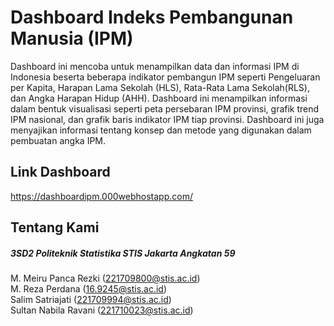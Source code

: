 # Dashboard Indeks Pembangunan Manusia (IPM)
Dashboard ini mencoba untuk menampilkan data dan informasi IPM di Indonesia beserta beberapa indikator pembangun IPM seperti Pengeluaran per Kapita, Harapan Lama Sekolah (HLS), Rata-Rata Lama Sekolah(RLS), dan Angka Harapan Hidup (AHH). Dashboard ini menampilkan informasi dalam bentuk visualisasi seperti peta persebaran IPM provinsi, grafik trend IPM nasional, dan grafik baris indikator IPM tiap provinsi. Dashboard ini juga menyajikan informasi tentang konsep dan metode yang digunakan dalam pembuatan angka IPM.

## Link Dashboard
https://dashboardipm.000webhostapp.com/

## Tentang Kami
<h5>3SD2 Politeknik Statistika STIS Jakarta Angkatan 59<br></h5>
M. Meiru Panca Rezki (<a href="mailto:221709800@stis.ac.id">221709800@stis.ac.id</a>)<br>
M. Reza Perdana (<a href="mailto:16.9245@stis.ac.id">16.9245@stis.ac.id</a>)<br>
Salim Satriajati (<a href="mailto:221709994@stis.ac.id">221709994@stis.ac.id</a>)<br>
Sultan Nabila Ravani (<a href="mailto:221710023@stis.ac.id">221710023@stis.ac.id</a>)<br>
